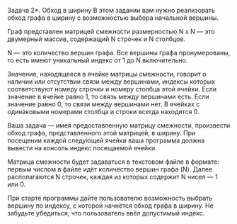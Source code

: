 Задача 2*. Обход в ширину
В этом задании вам нужно реализовать обход графа в ширину с возможностью выбора начальной вершины.

Граф представлен матрицей смежности размерностью N x N — это двумерный массив, содержащий N строчек и N столбцов.

N — это количество вершин графа. Все вершины графа пронумерованы, то есть имеют уникальный индекс от 1 до N включительно.

Значение, находящееся в ячейке матрицы смежности, говорит о наличии или отсутствии связи между вершинами, индексы которых соответствуют номеру строчки и номеру столбца этой ячейки. Если значение в ячейке равно 1, то связь между вершинами есть. Если значение равно 0, то связи между вершинами нет. В ячейках с одинаковыми номерами столбца и строки всегда находится 0.

Ваша задача — имея предоставленную матрицу смежности, произвести обход графа, представленного этой матрицей, в ширину. При посещении каждой следующей ячейки ваша программа должна вывести на консоль индекс посещаемой ячейки.

Матрица смежности будет задаваться в текстовом файле в формате: первым числом в файле идёт количество вершин графа (N). Далее располагаются N строчек, каждая из которых содержит N чисел — 1 или 0.

При старте программы дайте пользователю возможность выбрать вершину по индексу, с которой начнётся обход графа в ширину. Не забудьте убедиться, что пользователь ввёл допустимый индекс.